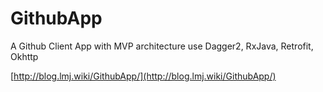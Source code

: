 # GithubApp
A Github Client App with MVP architecture use Dagger2, RxJava, Retrofit, Okhttp

[http://blog.lmj.wiki/GithubApp/](http://blog.lmj.wiki/GithubApp/)
